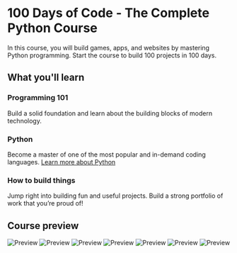 # 100 Days of Code - The Complete Python Course

In this course, you will build games, apps, and websites by mastering Python programming. Start the course to build 100 projects in 100 days.

## What you'll learn

### Programming 101
Build a solid foundation and learn about the building blocks of modern technology.

### Python
Become a master of one of the most popular and in-demand coding languages. [Learn more about Python](https://replit.com/learn/100-days-of-python?from=hub)

### How to build things
Jump right into building fun and useful projects. Build a strong portfolio of work that you’re proud of!

## Course preview

![Preview](image1.png)
![Preview](image2.png)
![Preview](image3.png)
![Preview](image4.png)
![Preview](image5.png)
![Preview](image6.png)
![Preview](image7.png)
